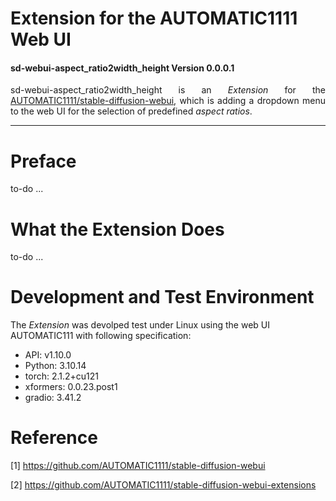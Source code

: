 
# Extension for the AUTOMATIC1111 Web UI
#### sd-webui-aspect_ratio2width_height Version 0.0.0.1

<p align="justify">sd-webui-aspect_ratio2width_height is an <i>Extension</i> for the <a href="https://github.com/AUTOMATIC1111/stable-diffusion-webui">AUTOMATIC1111/stable-diffusion-webui</a>, which is adding a dropdown menu to the web UI for the selection of predefined <i>aspect ratios</i>.</p>

---

# Preface

to-do ...

# What the Extension Does

to-do ...

# Development and Test Environment

The <i>Extension</i> was devolped test under Linux using the web UI AUTOMATIC111 with following specification:

* API: v1.10.0
* Python: 3.10.14
* torch: 2.1.2+cu121
* xformers: 0.0.23.post1
* gradio: 3.41.2

# Reference

[1] https://github.com/AUTOMATIC1111/stable-diffusion-webui

[2] https://github.com/AUTOMATIC1111/stable-diffusion-webui-extensions
